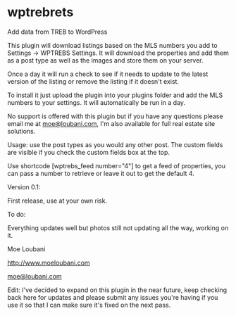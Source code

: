 wptrebrets
==========

Add data from TREB to WordPress

This plugin will download listings based on the MLS numbers you add to Settings -> WPTREBS Settings. It will download the properties and add them as a post type as well as the images and store them on your server.

Once a day it will run a check to see if it needs to update to the latest version of the listing or remove the listing if it doesn't exist.

To install it just upload the plugin into your plugins folder and add the MLS numbers to your settings. It will automatically be run in a day.

No support is offered with this plugin but if you have any questions please email me at moe@loubani.com, I'm also available for full real estate site solutions.

Usage: use the post types as you would any other post. The custom fields are visible if you check the custom fields box at the top.

Use shortcode [wptrebs_feed number="4"] to get a feed of properties, you can pass a number to retrieve or leave it out to get the default 4.

Version 0.1:

First release, use at your own risk.


To do:

Everything updates well but photos still not updating all the way, working on it.


Moe Loubani

http://www.moeloubani.com

moe@loubani.com

Edit: I've decided to expand on this plugin in the near future, keep checking back here for updates and please submit any issues you're having if you use it so that I can make sure it's fixed on the next pass.

